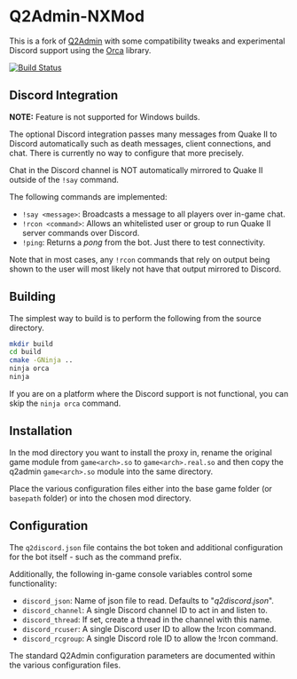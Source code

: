# Q2Admin-NXMod

This is a fork of [Q2Admin](https://github.com/tastyspleen/q2admin-tsmod) with some compatibility tweaks and
experimental Discord support using the [Orca](https://github.com/cee-studio/orca) library.

[![Build Status](https://ci.nephatrine.net/api/badges/nephatrine/q2admin-nxmod/status.svg?ref=refs/heads/master)](https://ci.nephatrine.net/nephatrine/q2admin-nxmod)

## Discord Integration

**NOTE:** Feature is not supported for Windows builds.

The optional Discord integration passes many messages from Quake II to Discord automatically such as death
messages, client connections, and chat. There is currently no way to configure that more precisely.

Chat in the Discord channel is NOT automatically mirrored to Quake II outside of the `!say` command.

The following commands are implemented:

- `!say <message>`: Broadcasts a message to all players over in-game chat.
- `!rcon <command>`: Allows an whitelisted user or group to run Quake II server commands over Discord.
- `!ping`: Returns a *pong* from the  bot. Just there to test connectivity.

Note that in most cases, any `!rcon` commands that rely on output being shown to the user will most likely
not have that output mirrored to Discord.

## Building

The simplest way to build is to perform the following from the source directory.

```bash
mkdir build
cd build
cmake -GNinja ..
ninja orca
ninja
```

If you are on a platform where the Discord support is not functional, you can skip the `ninja orca` command.

## Installation

In the mod directory you want to install the proxy in, rename the original game module from `game<arch>.so`
to `game<arch>.real.so` and then copy the q2admin `game<arch>.so` module into the same directory.

Place the various configuration files either into the base game folder (or `basepath` folder) or into the
chosen mod directory.

## Configuration

The `q2discord.json` file contains the bot token and additional configuration for the bot itself - such as
the command prefix.

Additionally, the following in-game console variables control some functionality:

- `discord_json`: Name of json file to read. Defaults to "*q2discord.json*".
- `discord_channel`: A single Discord channel ID to act in and listen to.
- `discord_thread`: If set, create a thread in the channel with this name.
- `discord_rcuser`: A single Discord user ID to allow the !rcon command.
- `discord_rcgroup`: A single Discord role ID to allow the !rcon command.

The standard Q2Admin configuration parameters are documented within the various configuration files.
